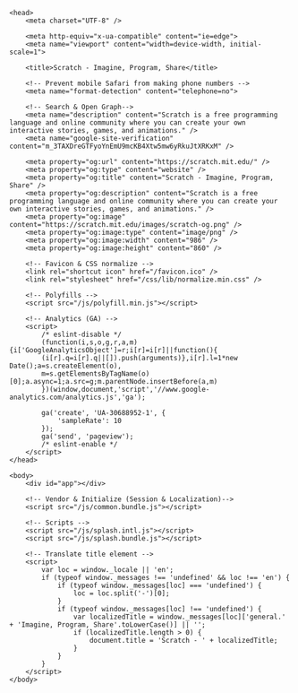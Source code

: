 
<!DOCTYPE html>
<!--[if lt IE 9 ]> <html class="ie8"> <![endif]-->
<!--[if IE 9 ]> <html class="ie9"> <![endif]-->
<!--[if (gt IE 9)|!(IE)]><!--> <html> <!--<![endif]-->
    <head>
        <meta charset="UTF-8" />

        <meta http-equiv="x-ua-compatible" content="ie=edge">
        <meta name="viewport" content="width=device-width, initial-scale=1">

        <title>Scratch - Imagine, Program, Share</title>

        <!-- Prevent mobile Safari from making phone numbers -->
        <meta name="format-detection" content="telephone=no">

        <!-- Search & Open Graph-->
        <meta name="description" content="Scratch is a free programming language and online community where you can create your own interactive stories, games, and animations." />
        <meta name="google-site-verification" content="m_3TAXDreGTFyoYnEmU9mcKB4Xtw5mw6yRkuJtXRKxM" />

        <meta property="og:url" content="https://scratch.mit.edu/" />
        <meta property="og:type" content="website" />
        <meta property="og:title" content="Scratch - Imagine, Program, Share" />
        <meta property="og:description" content="Scratch is a free programming language and online community where you can create your own interactive stories, games, and animations." />
        <meta property="og:image" content="https://scratch.mit.edu/images/scratch-og.png" />
        <meta property="og:image:type" content="image/png" />
        <meta property="og:image:width" content="986" />
        <meta property="og:image:height" content="860" />

        <!-- Favicon & CSS normalize -->
        <link rel="shortcut icon" href="/favicon.ico" />
        <link rel="stylesheet" href="/css/lib/normalize.min.css" />

        <!-- Polyfills -->
        <script src="/js/polyfill.min.js"></script>

        <!-- Analytics (GA) -->
        <script>
            /* eslint-disable */
            (function(i,s,o,g,r,a,m){i['GoogleAnalyticsObject']=r;i[r]=i[r]||function(){
            (i[r].q=i[r].q||[]).push(arguments)},i[r].l=1*new Date();a=s.createElement(o),
            m=s.getElementsByTagName(o)[0];a.async=1;a.src=g;m.parentNode.insertBefore(a,m)
            })(window,document,'script','//www.google-analytics.com/analytics.js','ga');

            ga('create', 'UA-30688952-1', {
                'sampleRate': 10
            });
            ga('send', 'pageview');
            /* eslint-enable */
        </script>
    </head>

    <body>
        <div id="app"></div>

        <!-- Vendor & Initialize (Session & Localization)-->
        <script src="/js/common.bundle.js"></script>

        <!-- Scripts -->
        <script src="/js/splash.intl.js"></script>
        <script src="/js/splash.bundle.js"></script>

        <!-- Translate title element -->
        <script>
            var loc = window._locale || 'en';
            if (typeof window._messages !== 'undefined' && loc !== 'en') {
                if (typeof window._messages[loc] === 'undefined') {
                    loc = loc.split('-')[0];
                }
                if (typeof window._messages[loc] !== 'undefined') {
                    var localizedTitle = window._messages[loc]['general.' + 'Imagine, Program, Share'.toLowerCase()] || '';
                    if (localizedTitle.length > 0) {
                        document.title = 'Scratch - ' + localizedTitle;
                    }
                }
            }
        </script>
    </body>
</html>

